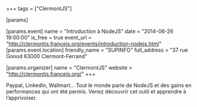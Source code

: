 +++
tags = ["ClermontJS"]

[params]

[params.event]
name = "Introduction à NodeJS"
date = "2014-06-26 19:00:00"
is_free = true
event_url = "http://clermontjs.francejs.org/events/introduction-nodejs.html"
[params.event.location]
friendly_name = "SUPINFO"
full_address = "37 rue Gonod 63000 Clermont-Ferrand"

[params.organizer]
name = "ClermontJS"
website = "http://clermontjs.francejs.org/"
+++

Paypal, LinkedIn, Wallmart… Tout le monde parle de NodeJS et des gains en performances qui ont été permis.
Venez découvrir cet outil et apprendre à l’apprivoiser.
